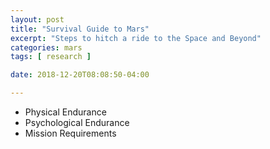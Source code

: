 ```yaml
---
layout: post
title: "Survival Guide to Mars"
excerpt: "Steps to hitch a ride to the Space and Beyond"
categories: mars
tags: [ research ]

date: 2018-12-20T08:08:50-04:00

---
```



* Physical Endurance
* Psychological Endurance
* Mission Requirements
